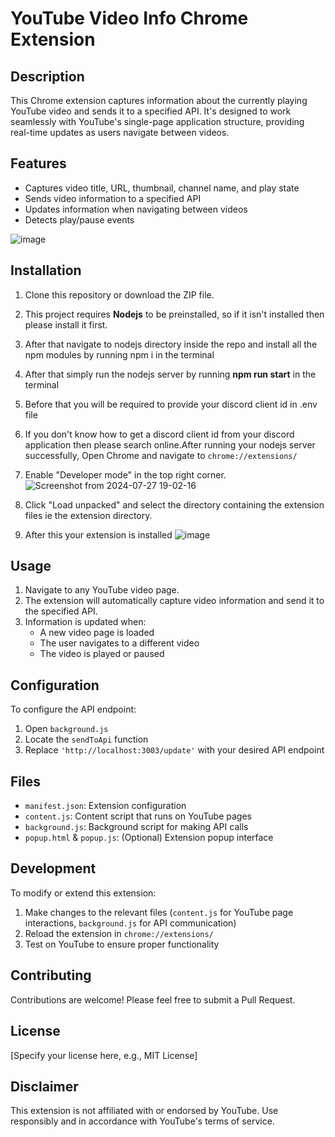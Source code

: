 <!-- # rpc-extension -->
# YouTube Video Info Chrome Extension

## Description
This Chrome extension captures information about the currently playing YouTube video and sends it to a specified API. It's designed to work seamlessly with YouTube's single-page application structure, providing real-time updates as users navigate between videos.

## Features
- Captures video title, URL, thumbnail, channel name, and play state
- Sends video information to a specified API
- Updates information when navigating between videos
- Detects play/pause events

![image](https://github.com/user-attachments/assets/5c30c8ad-0a22-410d-8bcc-98e09428782a)


## Installation
1. Clone this repository or download the ZIP file.
2. This project requires **Nodejs** to be preinstalled, so if it isn't installed then please install it first.
3. After that navigate to nodejs directory inside the repo and install all the npm modules by running npm i in the terminal
4. After that simply run the nodejs server by running **npm run start** in the terminal
5. Before that you will be required to provide your discord client id in .env file
6. If you don't know how to get a discord client id from your discord application  then please search  online.After running your nodejs server successfully, Open Chrome and navigate to `chrome://extensions/`


7. Enable "Developer mode" in the top right corner.![Screenshot from 2024-07-27 19-02-16](https://github.com/user-attachments/assets/eef7a559-2fc1-420f-b14d-791ce157cb5e)

8. Click "Load unpacked" and select the directory containing the extension files ie the extension directory.
9. After this your extension is installed
    ![image](https://github.com/user-attachments/assets/908bcc07-d57e-43ac-964d-da2acffd16a2)



## Usage
1. Navigate to any YouTube video page.
2. The extension will automatically capture video information and send it to the specified API.
3. Information is updated when:
   - A new video page is loaded
   - The user navigates to a different video
   - The video is played or paused

## Configuration
To configure the API endpoint:
1. Open `background.js`
2. Locate the `sendToApi` function
3. Replace `'http://localhost:3003/update'` with your desired API endpoint

## Files
- `manifest.json`: Extension configuration
- `content.js`: Content script that runs on YouTube pages
- `background.js`: Background script for making API calls
- `popup.html` & `popup.js`: (Optional) Extension popup interface

## Development
To modify or extend this extension:
1. Make changes to the relevant files (`content.js` for YouTube page interactions, `background.js` for API communication)
2. Reload the extension in `chrome://extensions/`
3. Test on YouTube to ensure proper functionality

## Contributing
Contributions are welcome! Please feel free to submit a Pull Request.

## License
[Specify your license here, e.g., MIT License]

## Disclaimer
This extension is not affiliated with or endorsed by YouTube. Use responsibly and in accordance with YouTube's terms of service.
